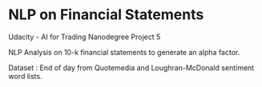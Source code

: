 # NLP on Financial Statements
 Udacity - AI for Trading Nanodegree Project 5

NLP Analysis on 10-k financial statements to generate an alpha factor.

Dataset : End of day from Quotemedia and Loughran-McDonald sentiment word lists.
